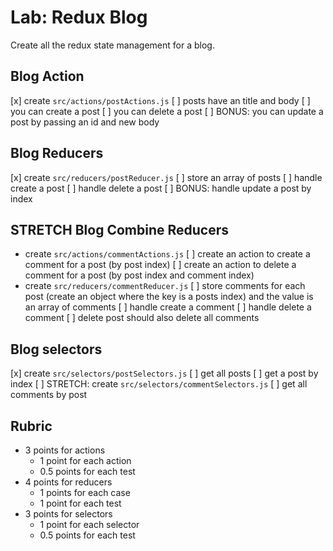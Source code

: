 # Lab: Redux Blog

Create all the redux state management for a blog.

## Blog Action

[x] create `src/actions/postActions.js`
[ ] posts have an title and body
[ ] you can create a post
[ ] you can delete a post
[ ] BONUS: you can update a post by passing an id and new body

## Blog Reducers

[x] create `src/reducers/postReducer.js`
[ ] store an array of posts
[ ] handle create a post
[ ] handle delete a post
[ ] BONUS: handle update a post by index

## STRETCH Blog Combine Reducers

* create `src/actions/commentActions.js`
[ ] create an action to create a comment for a post (by post index)
[ ] create an action to delete a comment for a post (by post index and comment index)
* create `src/reducers/commentReducer.js`
[ ] store comments for each post (create an object where the key is a posts index)
    and the value is an array of comments
[ ] handle create a comment
[ ] handle delete a comment
[ ] delete post should also delete all comments

## Blog selectors

[x] create `src/selectors/postSelectors.js`
[ ] get all posts
[ ] get a post by index
[ ] STRETCH: create `src/selectors/commentSelectors.js`
[ ] get all comments by post

## Rubric

* 3 points for actions
  * 1 point for each action
  * 0.5 points for each test
* 4 points for reducers
  * 1 points for each case
  * 1 point for each test
* 3 points for selectors
  * 1 point for each selector
  * 0.5 points for each test